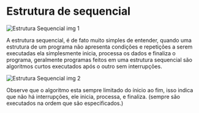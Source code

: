 # Estrutura de sequencial

![Estrutura Sequencial img 1](https://gabrielbueno072.github.io/rea-aed/img/seq/fluxo1.PNG)

A estrutura sequencial, é de fato muito simples de entender, quando uma estrutura de um programa não apresenta condições e repetições a serem executadas ela simplesmente inicia, processa os dados e finaliza o programa, geralmente programas feitos em uma estrutura sequencial são algoritmos curtos executados após o outro sem interrupções.

![Estrutura Sequencial img 2](https://gabrielbueno072.github.io/rea-aed/img/seq/exemplo1.png)

Observe que o algoritmo esta sempre limitado do ínicio ao fim, isso indica que não há interrupções, ele inicia, processa, e finaliza. (sempre são executados na ordem que são especificados.)